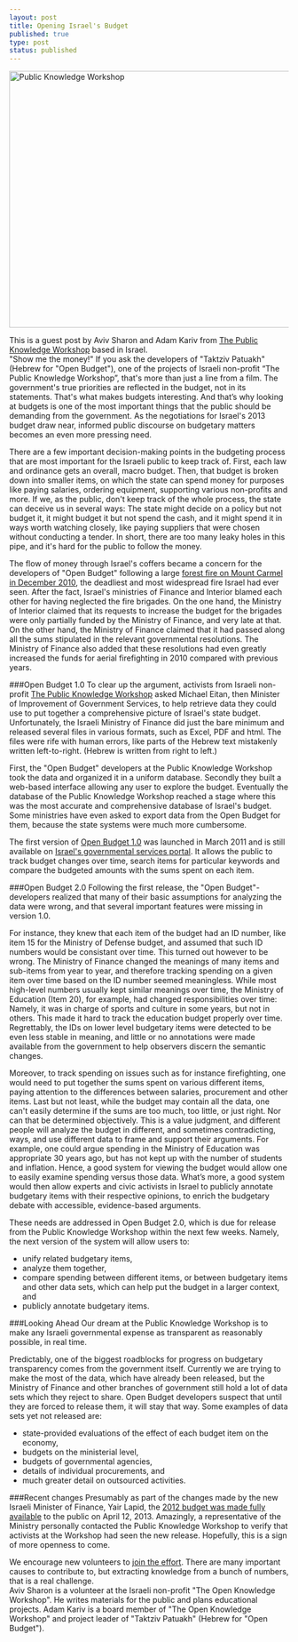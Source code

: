 ```yaml
---
layout: post
title: Opening Israel's Budget
published: true
type: post
status: published
---
```


<a href="http://www.hasadna.org.il/wp-content/uploads/2012/01/obudget.jpg" title="Public Knowledge Workshop"><img src="http://www.hasadna.org.il/wp-content/uploads/2012/01/obudget.jpg" width="629" height="462" alt="Public Knowledge Workshop"></a>


This is a guest post by Aviv Sharon and Adam Kariv from [The Public Knowledge Workshop](http://www.hasadna.org.il/en/) based in Israel.
<br>
"Show me the money!" If you ask the developers of "Taktziv Patuakh" (Hebrew for "Open Budget"), one of the projects of Israeli non-profit “The Public Knowledge Workshop”, that's more than just a line from a film. The government's true priorities are reflected in the budget, not in its statements. That's what makes budgets interesting. And that’s why looking at budgets is one of the most important things that the public should be demanding from the government. As the negotiations for Israel's 2013 budget draw near, informed public discourse on budgetary matters becomes an even more pressing need.

There are a few important decision-making points in the budgeting process that are most important for the Israeli public to keep track of. First, each law and ordinance gets an overall, macro budget. Then, that budget is broken down into smaller items, on which the state can spend money for purposes like paying salaries, ordering equipment, supporting various non-profits and more. If we, as the public, don't keep track of the whole process, the state can deceive us in several ways: The state might decide on a policy but not budget it, it might budget it but not spend the cash, and it might spend it in ways worth watching closely, like paying suppliers that were chosen without conducting a tender. In short, there are too many leaky holes in this pipe, and it's hard for the public to follow the money.

The flow of money through Israel's coffers became a concern for the developers of "Open Budget" following a large [forest fire on Mount Carmel in December 2010](http://en.wikipedia.org/wiki/Mount_Carmel_forest_fire_%282010%29), the deadliest and most widespread fire Israel had ever seen. After the fact, Israel's ministries of Finance and Interior blamed each other for having neglected the fire brigades. On the one hand, the Ministry of Interior claimed that its requests to increase the budget for the brigades were only partially funded by the Ministry of Finance, and very late at that. On the other hand, the Ministry of Finance claimed that it had passed along all the sums stipulated in the relevant governmental resolutions. The Ministry of Finance also added that these resolutions had even greatly increased the funds for aerial firefighting in 2010 compared with previous years.

###Open Budget 1.0
To clear up the argument, activists from Israeli non-profit [The Public Knowledge Workshop](http://www.hasadna.org.il/en/) asked Michael Eitan, then Minister of Improvement of Government Services, to help retrieve data they could use to put together a comprehensive picture of Israel's state budget. Unfortunately, the Israeli Ministry of Finance did just the bare minimum and released several files in various formats, such as Excel, PDF and html. The files were rife with human errors, like parts of the Hebrew text mistakenly written left-to-right. (Hebrew is written from right to left.)

First, the "Open Budget" developers at the Public Knowledge Workshop took the data and organized it in a uniform database. Secondly they built a web-based interface allowing any user to explore the budget. Eventually the database of the Public Knowledge Workshop reached a stage where this was the most accurate and comprehensive database of Israel's budget. Some ministries have even asked to export data from the Open Budget for them, because the state systems were much more cumbersome.

The first version of [Open Budget 1.0](http://open-budget.readthedocs.org/en/latest/) was launched in March 2011 and is still available on [Israel's governmental services portal](http://budget.msh.gov.il/). It allows the public to track budget changes over time, search items for particular keywords and compare the budgeted amounts with the sums spent on each item.<br>

###Open Budget 2.0
Following the first release, the "Open Budget"-developers realized that many of their basic assumptions for analyzing the data were wrong, and that several important features were missing in version 1.0. 

For instance, they knew that each item of the budget had an ID number, like item 15 for the Ministry of Defense budget, and assumed that such ID numbers would be consistant over time. This turned out however to be wrong. The Ministry of Finance changed the meanings of many items and sub-items from year to year, and therefore tracking spending on a given item over time based on the ID number seemed meaningless. While most high-level numbers usually kept similar meanings over time, the Ministry of Education (Item 20), for example, had changed responsibilities over time: Namely, it was in charge of sports and culture in some years, but not in others. This made it hard to track the education budget properly over time. Regrettably, the IDs on lower level budgetary items were detected to be even less stable in meaning, and little or no annotations were made available from the government to help observers discern the semantic changes.

Moreover, to track spending on issues such as for instance firefighting, one would need to put together the sums spent on various different items, paying attention to the differences between salaries, procurement and other items.
Last but not least, while the budget may contain all the data, one can't easily determine if the sums are too much, too little, or just right. Nor can that be determined objectively. This is a value judgment, and different people will analyze the budget in different, and sometimes contradicting, ways, and use different data to frame and support their arguments. For example, one could argue spending in the Ministry of Education was appropriate 30 years ago, but has not kept up with the number of students and inflation. Hence, a good system for viewing the budget would allow one to easily examine spending versus those data. What’s more, a good system would then allow experts and civic activists in Israel to publicly annotate budgetary items with their respective opinions, to enrich the budgetary debate with accessible, evidence-based arguments. 

These needs are addressed in Open Budget 2.0, which is due for release from the Public Knowledge Workshop within the next few weeks. Namely, the next version of the system will allow users to:<br>
- unify related budgetary items,<br> 
- analyze them together,<br>
- compare spending between different items, or between budgetary items and other data sets, which can help put the budget in a larger context, and<br>
- publicly annotate budgetary items.<br>

###Looking Ahead
Our dream at the Public Knowledge Workshop is to make any Israeli governmental expense as transparent as reasonably possible, in real time.

Predictably, one of the biggest roadblocks for progress on budgetary transparency comes from the government itself. Currently we are trying to make the most of the data, which have already been released, but the Ministry of Finance and other branches of government still hold a lot of data sets which they reject to share. Open Budget developers suspect that until they are forced to release them, it will stay that way. Some examples of data sets yet not released are:<br>
- state-provided evaluations of the effect of each budget item on the economy,<br> 
- budgets on the ministerial level,<br> 
- budgets of governmental agencies,<br>
- details of individual procurements, and<br>
- much greater detail on outsourced activities.<br>

###Recent changes
Presumably as part of the changes made by the new Israeli Minister of Finance, Yair Lapid, the [2012 budget was made fully available](http://data.gov.il/dataset/534) to the public on April 12, 2013. Amazingly, a representative of the Ministry personally contacted the Public Knowledge Workshop to verify that activists at the Workshop had seen the new release. Hopefully, this is a sign of more openness to come.

We encourage new volunteers to [join the effort](www.hasadna.org.il). There are many important causes to contribute to, but extracting knowledge from a bunch of numbers, that is a real challenge.
<br>
Aviv Sharon is a volunteer at the Israeli non-profit "The Open Knowledge Workshop". He writes materials for the public and plans educational projects.
Adam Kariv is a board member of "The Open Knowledge Workshop" and project leader of "Taktziv Patuakh" (Hebrew for "Open Budget").
